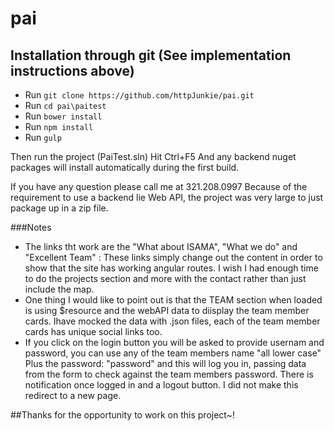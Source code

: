 # pai

## Installation through git (See implementation instructions above)

* Run ```git clone https://github.com/httpJunkie/pai.git```
* Run ```cd pai\paitest```
* Run ```bower install```
* Run ```npm install```
* Run ```gulp```

Then run the project (PaiTest.sln)
Hit Ctrl+F5
And any backend nuget packages will install automatically during the first build.

If you have any question please call me at 321.208.0997
Because of the requirement to use a backend lie Web API, the project was very large to just package up in a zip file.


###Notes
 - The links tht work are the "What about ISAMA",  "What we do" and "Excellent Team" : These links simply change out the content in order to show that the site has working angular routes. I wish I had enough time to do the projects section and more with the contact rather than just include the map. 
 - One thing I would like to point out is that the TEAM section when loaded is using $resource and the webAPI data to diisplay the team member cards. Ihave mocked the data with .json files, each of the team member cards has unique social links too.
 - If you click on the login button you will be asked to provide usernam and password, you can use any of the team members name "all lower case" Plus the password: "password" and this will log you in, passing data from the form to check against the team members password. There is notification once logged in and a logout button. I did not make this redirect to a new page.

##Thanks for the opportunity to work on this project~!
